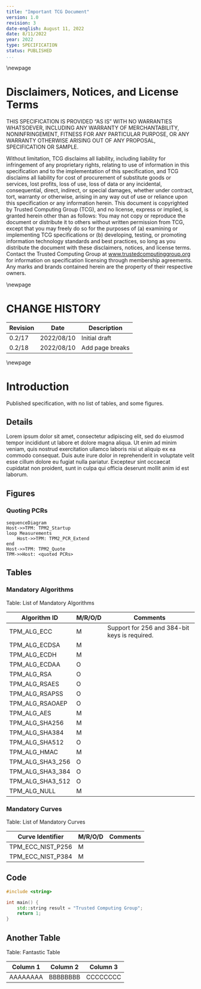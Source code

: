 ```yaml
---
title: "Important TCG Document"
version: 1.0
revision: 3
date-english: August 11, 2022
date: 8/11/2022
year: 2022
type: SPECIFICATION
status: PUBLISHED
...
```


\newpage

# Disclaimers, Notices, and License Terms

THIS SPECIFICATION IS PROVIDED “AS IS” WITH NO WARRANTIES WHATSOEVER, INCLUDING
ANY WARRANTY OF MERCHANTABILITY, NONINFRINGEMENT, FITNESS FOR ANY PARTICULAR
PURPOSE, OR ANY WARRANTY OTHERWISE ARISING OUT OF ANY PROPOSAL, SPECIFICATION OR
SAMPLE.

Without limitation, TCG disclaims all liability, including liability for
infringement of any proprietary rights, relating to use of information in this
specification and to the implementation of this specification, and TCG disclaims
all liability for cost of procurement of substitute goods or services, lost
profits, loss of use, loss of data or any incidental, consequential, direct,
indirect, or special damages, whether under contract, tort, warranty or
otherwise, arising in any way out of use or reliance upon this specification or
any information herein. This document is copyrighted by Trusted Computing Group
(TCG), and no license, express or implied, is granted herein other than as
follows: You may not copy or reproduce the document or distribute it to others
without written permission from TCG, except that you may freely do so for the
purposes of (a) examining or implementing TCG specifications or (b) developing,
testing, or promoting information technology standards and best practices, so long
as you distribute the document with these disclaimers, notices, and license terms.
Contact the Trusted Computing Group at www.trustedcomputinggroup.org for
information on specification licensing through membership agreements. Any marks
and brands contained herein are the property of their respective owners.

\newpage

# CHANGE HISTORY

| Revision | Date       | Description     |
| -------- | ---------- | --------------- |
| 0.2/17   | 2022/08/10 | Initial draft   |
| 0.2/18   | 2022/08/10 | Add page breaks |

\newpage

# Introduction

Published specification, with no list of tables, and some figures.

## Details

Lorem ipsum dolor sit amet, consectetur adipiscing elit, sed do eiusmod tempor
incididunt ut labore et dolore magna aliqua. Ut enim ad minim veniam, quis
nostrud exercitation ullamco laboris nisi ut aliquip ex ea commodo consequat.
Duis aute irure dolor in reprehenderit in voluptate velit esse cillum dolore eu
fugiat nulla pariatur. Excepteur sint occaecat cupidatat non proident, sunt in
culpa qui officia deserunt mollit anim id est laborum.

## Figures

### Quoting PCRs

```mermaid
sequenceDiagram
Host->>TPM: TPM2_Startup
loop Measurements
    Host->>TPM: TPM2_PCR_Extend
end
Host->>TPM: TPM2_Quote
TPM->>Host: <quoted PCRs>
```

## Tables

### Mandatory Algorithms

Table: List of Mandatory Algorithms

| Algorithm ID     | M/R/O/D | Comments                                      |
| ---------------- | ------- | --------------------------------------------- |
| TPM_ALG_ECC      | M       | Support for 256 and 384-bit keys is required. |
| TPM_ALG_ECDSA    | M       |
| TPM_ALG_ECDH     | M       |
| TPM_ALG_ECDAA    | O       |
| TPM_ALG_RSA      | O       |
| TPM_ALG_RSAES    | O       |
| TPM_ALG_RSAPSS   | O       |
| TPM_ALG_RSAOAEP  | O       |
| TPM_ALG_AES      | M       |
| TPM_ALG_SHA256   | M       |
| TPM_ALG_SHA384   | M       |
| TPM_ALG_SHA512   | O       |
| TPM_ALG_HMAC     | M       |
| TPM_ALG_SHA3_256 | O       |
| TPM_ALG_SHA3_384 | O       |
| TPM_ALG_SHA3_512 | O       |
| TPM_ALG_NULL     | M       |

### Mandatory Curves

Table: List of Mandatory Curves

| Curve Identifier  | M/R/O/D | Comments |
| ----------------- | ------- | -------- |
| TPM_ECC_NIST_P256 | M       |
| TPM_ECC_NIST_P384 | M       |

## Code

```c++
#include <string>

int main() {
    std::string result = "Trusted Computing Group";
    return 1;
}
```

## Another Table

Table: Fantastic Table

| Column 1 | Column 2 | Column 3 |
| -------- | -------- | -------- |
| AAAAAAAA | BBBBBBBB | CCCCCCCC |

